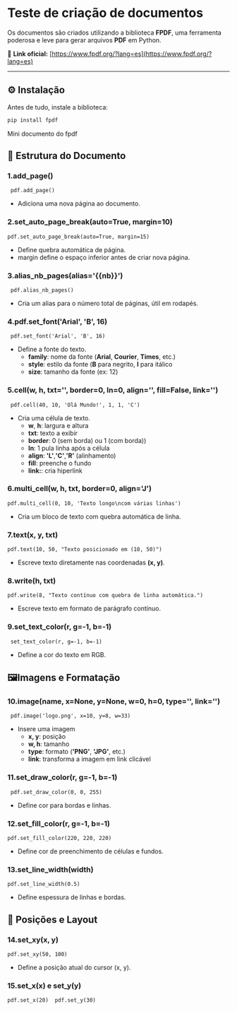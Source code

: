 # Teste de criação de documentos

Os documentos são criados utilizando a biblioteca **FPDF**, uma ferramenta poderosa e leve para gerar arquivos **PDF** em Python.

📘 **Link oficial:** [https://www.fpdf.org/?lang=es](https://www.fpdf.org/?lang=es)

---

## ⚙️ Instalação

Antes de tudo, instale a biblioteca:

```bash
pip install fpdf
```

Mini documento do fpdf

## 📄 Estrutura do Documento

### 1.add_page()

```
 pdf.add_page()
```

- Adiciona uma nova página ao documento.

### 2.set_auto_page_break(auto=True, margin=10)

```
pdf.set_auto_page_break(auto=True, margin=15)
```

- Define quebra automática de página.
- margin define o espaço inferior antes de criar nova página.

### 3.alias_nb_pages(alias='{{nb}}')

```
 pdf.alias_nb_pages()
```

- Cria um alias para o número total de páginas, útil em rodapés.

### 4.pdf.set_font('Arial', 'B', 16)

```
 pdf.set_font('Arial', 'B', 16)
```

- Define a fonte do texto.
  - **family**: nome da fonte (**Arial**, **Courier**, **Times**, etc.)
  - **style**: estilo da fonte (**B** para negrito, **I** para itálico
  - **size**: tamanho da fonte (ex: 12)

### 5.cell(w, h, txt='', border=0, ln=0, align='', fill=False, link='')

```
 pdf.cell(40, 10, 'Olá Mundo!', 1, 1, 'C')
```

- Cria uma célula de texto.
  - **w**, **h**: largura e altura
  - **txt**: texto a exibir
  - **border**: 0 (sem borda) ou 1 (com borda))
  - **ln**: 1 pula linha após a célula
  - **align**: **'L'**,**'C'**,**'R'** (alinhamento)
  - **fill**: preenche o fundo
  - **link:**: cria hiperlink

### 6.multi_cell(w, h, txt, border=0, align='J')

```
pdf.multi_cell(0, 10, 'Texto longo\ncom várias linhas')
```

- Cria um bloco de texto com quebra automática de linha.

### 7.text(x, y, txt)

```
pdf.text(10, 50, "Texto posicionado em (10, 50)")
```

- Escreve texto diretamente nas coordenadas **(x, y)**.

### 8.write(h, txt)

```
pdf.write(8, "Texto contínuo com quebra de linha automática.")
```

- Escreve texto em formato de parágrafo contínuo.

### 9.set_text_color(r, g=-1, b=-1)

```
 set_text_color(r, g=-1, b=-1)
```

- Define a cor do texto em RGB.

## 🖼️Imagens e Formatação

### 10.image(name, x=None, y=None, w=0, h=0, type='', link='')

```
 pdf.image('logo.png', x=10, y=8, w=33)
```

- Insere uma imagem
  - **x, y**: posição
  - **w, h**: tamanho
  - **type**: formato (**'PNG'**, **'JPG'**, etc.)
  - **link**: transforma a imagem em link clicável

### 11.set_draw_color(r, g=-1, b=-1)

```
 pdf.set_draw_color(0, 0, 255)
```

- Define cor para bordas e linhas.

### 12.set_fill_color(r, g=-1, b=-1)

```
pdf.set_fill_color(220, 220, 220)
```

- Define cor de preenchimento de células e fundos.

### 13.set_line_width(width)

```
pdf.set_line_width(0.5)
```

- Define espessura de linhas e bordas.

## 🧭 Posições e Layout

### 14.set_xy(x, y)

```
pdf.set_xy(50, 100)
```

- Define a posição atual do cursor (x, y).

### 15.set_x(x) e set_y(y)

```
pdf.set_x(20)  pdf.set_y(30)
```
